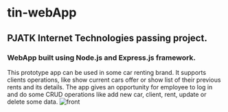 # tin-webApp
## PJATK Internet Technologies passing project. 
### WebApp built using Node.js and Express.js framework. 
This prototype app can be used in some car renting brand.
It supports clients operations, like show current cars offer or show list of their previous rents and its details.
The app gives an opportunity for employee to log in and do some CRUD operations like add new car, client, rent, update or delete some data.
![front](https://user-images.githubusercontent.com/61700962/106453578-d1e9f500-6489-11eb-9f9b-6a012707bd5a.png)

